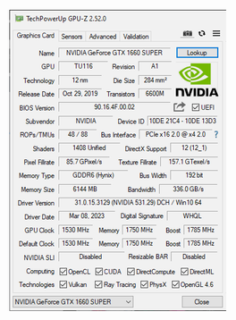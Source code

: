 ![](/GPUS/NVIDIA%20GeForce%20GTX%201660%20SUPER%206GB%20GraphicsPlayer/NVIDIA%20GeForce%20GTX%201660%20SUPER%206GB%20GraphicsPlayer.gif)